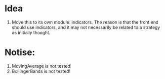 # Idea

1. Move this to its own module: indicators. The reason is that the front end should use indicators, and it may not necessarily be related to a strategy as initially thought.

# Notise:

1. MovingAverage is not tested!
2. BollingerBands is not tested!

